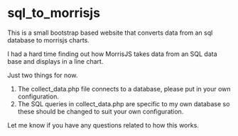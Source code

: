 # sql_to_morrisjs


This is a small bootstrap based website that converts data from an sql database to morrisjs charts. 

I had a hard time finding out how MorrisJS takes data from an SQL data base and displays in a line chart. 

Just two things for now. 

1. The collect_data.php file connects to a database, please put in your own configuration. 
2. The SQL queries in collect_data.php are specific to my own database so these should be changed to suit your own configuration.

Let me know if you have any questions related to how this works. 
